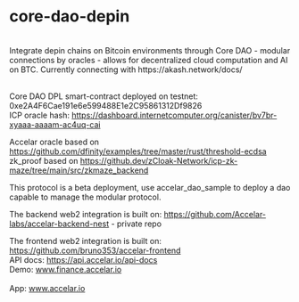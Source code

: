 # core-dao-depin
<br/>
Integrate depin chains on Bitcoin environments through Core DAO - modular connections by oracles - allows for decentralized cloud computation and AI on BTC. Currently connecting with https://akash.network/docs/
<br/>
<br/>

Core DAO DPL smart-contract deployed on testnet: 0xe2A4F6Cae191e6e599488E1e2C95861312Df9826
<br/>
ICP oracle hash: https://dashboard.internetcomputer.org/canister/bv7br-xyaaa-aaaam-ac4uq-cai
<br/>

Accelar oracle based on https://github.com/dfinity/examples/tree/master/rust/threshold-ecdsa
<br/>
zk_proof based on https://github.dev/zCloak-Network/icp-zk-maze/tree/main/src/zkmaze_backend
<br/>

This protocol is a beta deployment, use accelar_dao_sample to deploy a dao capable to manage the modular protocol.
<br/>

The backend web2 integration is built on: https://github.com/Accelar-labs/accelar-backend-nest - private repo
<br/>

The frontend web2 integration is built on: https://github.com/bruno353/accelar-frontend 
<br/>
API docs: https://api.accelar.io/api-docs
<br/>
Demo: www.finance.accelar.io
<br/>
<br/>
App: www.accelar.io
<br/>
